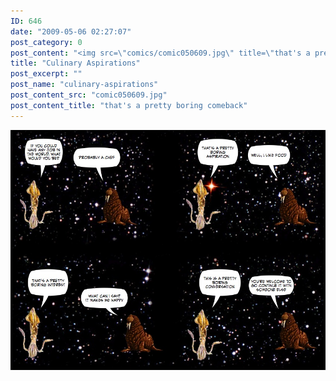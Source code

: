 ```yaml
---
ID: 646
date: "2009-05-06 02:27:07"
post_category: 0
post_content: "<img src=\"comics/comic050609.jpg\" title=\"that's a pretty boring comeback\" />"
title: "Culinary Aspirations"
post_excerpt: ""
post_name: "culinary-aspirations"
post_content_src: "comic050609.jpg"
post_content_title: "that's a pretty boring comeback"
---
```



[![that's a pretty boring comeback](/comics-hi-res/comic050609.jpg)](/comics-hi-res/comic050609.jpg)
